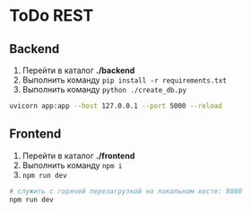 # ToDo REST

## Backend

1) Перейти в каталог **./backend**
2) Выполнить команду `pip install -r requirements.txt`
3) Выполнить команду `python ./create_db.py`
``` bash
uvicorn app:app --host 127.0.0.1 --port 5000 --reload
```

## Frontend

1) Перейти в каталог **./frontend**
2) Выполнить команду `npm i`
3) `npm run dev`

``` bash
# служить с горячей перезагрузкой на локальном хосте: 8080
npm run dev
```